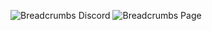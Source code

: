 ![Breadcrumbs Discord](https://user-images.githubusercontent.com/9893025/179647762-630783f6-51a2-4e1a-b18b-2edd89fcea7d.png)
![Breadcrumbs Page](https://user-images.githubusercontent.com/9893025/179451318-a9451394-d2f9-4b6c-b7d7-f7184b459795.png)
